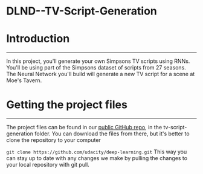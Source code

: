 # DLND--TV-Script-Generation
# Introduction
***
In this project, you'll generate your own Simpsons TV scripts using RNNs. You'll be using part of the Simpsons dataset of scripts from 27 seasons. The Neural Network you'll build will generate a new TV script for a scene at Moe's Tavern.

# Getting the project files
***
The project files can be found in our [public GitHub repo](https://github.com/udacity/deep-learning/tree/master/), in the tv-script-generation folder. You can download the files from there, but it's better to clone the repository to your computer

```git clone https://github.com/udacity/deep-learning.git```
This way you can stay up to date with any changes we make by pulling the changes to your local repository with git pull.

